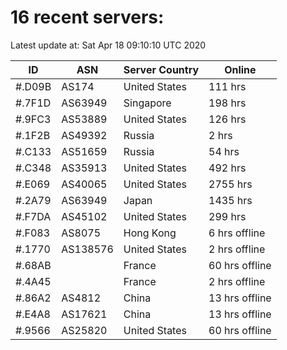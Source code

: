 # 16 recent servers:

Latest update at: Sat Apr 18 09:10:10 UTC 2020

| ID | ASN | Server Country | Online |
| -- | --- | -------------- | ------ |
| #.D09B | AS174 | United States | 111 hrs |
| #.7F1D | AS63949 | Singapore | 198 hrs |
| #.9FC3 | AS53889 | United States | 126 hrs |
| #.1F2B | AS49392 | Russia | 2 hrs |
| #.C133 | AS51659 | Russia | 54 hrs |
| #.C348 | AS35913 | United States | 492 hrs |
| #.E069 | AS40065 | United States | 2755 hrs |
| #.2A79 | AS63949 | Japan | 1435 hrs |
| #.F7DA | AS45102 | United States | 299 hrs |
| #.F083 | AS8075 | Hong Kong | 6 hrs offline |
| #.1770 | AS138576 | United States | 2 hrs offline |
| #.68AB |  | France | 60 hrs offline |
| #.4A45 |  | France | 2 hrs offline |
| #.86A2 | AS4812 | China | 13 hrs offline |
| #.E4A8 | AS17621 | China | 13 hrs offline |
| #.9566 | AS25820 | United States | 60 hrs offline |


